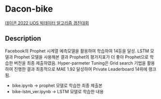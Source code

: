 # Dacon-bike
[데이콘 2022 UOS 빅데이터 알고리즘 경진대회](https://dacon.io/competitions/official/236029/leaderboard)

## Description
Facebook의 Prophet 시계열 예측모델을 활용하여 학습하여 14등을 달성.
LSTM 모델과 Prophet 모델을 사용해본 결과 Prophet의 평가지표가 더 좋아 Prophet으로 학습한 버전을 최종 제출하였음.
Hyper-parmeter Tuning은 Grid search 기법을 활용하여 진행한 결과 최종적으로 MAE 1.92 달성하여 Private Leaderboard 14위에 랭크됨.

- bike.ipynb -> prophet 모델로 학습한 최종 제출본
- bike-lstm_ver.ipynb -> LSTM 모델로 학습한 내용
